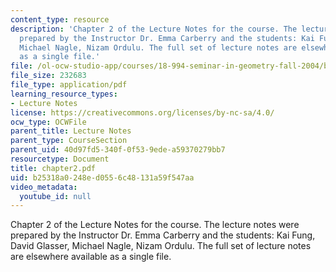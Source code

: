 ```yaml
---
content_type: resource
description: 'Chapter 2 of the Lecture Notes for the course. The lecture notes were
  prepared by the Instructor Dr. Emma Carberry and the students: Kai Fung, David Glasser,
  Michael Nagle, Nizam Ordulu. The full set of lecture notes are elsewhere available
  as a single file.'
file: /ol-ocw-studio-app/courses/18-994-seminar-in-geometry-fall-2004/b25318a0248ed0556c48131a59f547aa_chapter2.pdf
file_size: 232683
file_type: application/pdf
learning_resource_types:
- Lecture Notes
license: https://creativecommons.org/licenses/by-nc-sa/4.0/
ocw_type: OCWFile
parent_title: Lecture Notes
parent_type: CourseSection
parent_uid: 40d97fd5-340f-0f53-9ede-a59370279bb7
resourcetype: Document
title: chapter2.pdf
uid: b25318a0-248e-d055-6c48-131a59f547aa
video_metadata:
  youtube_id: null
---
```

Chapter 2 of the Lecture Notes for the course. The lecture notes were prepared by the Instructor Dr. Emma Carberry and the students: Kai Fung, David Glasser, Michael Nagle, Nizam Ordulu. The full set of lecture notes are elsewhere available as a single file.